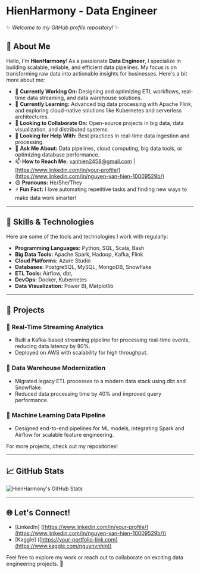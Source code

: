 # HienHarmony - Data Engineer

✨ _Welcome to my GitHub profile repository!_ ✨

## 🌟 About Me
Hello, I'm **HienHarmony**! As a passionate **Data Engineer**, I specialize in building scalable, reliable, and efficient data pipelines. My focus is on transforming raw data into actionable insights for businesses. Here's a bit more about me:

- 🔭 **Currently Working On:** Designing and optimizing ETL workflows, real-time data streaming, and data warehouse solutions.
- 🌱 **Currently Learning:** Advanced big data processing with Apache Flink, and exploring cloud-native solutions like Kubernetes and serverless architectures.
- 👯 **Looking to Collaborate On:** Open-source projects in big data, data visualization, and distributed systems.
- 🤔 **Looking for Help With:** Best practices in real-time data ingestion and processing.
- 💬 **Ask Me About:** Data pipelines, cloud computing, big data tools, or optimizing database performance.
- 📫 **How to Reach Me:** [vanhien2458@gmail.com](mailto:your-email@example.com) | [https://www.linkedin.com/in/your-profile/](https://www.linkedin.com/in/nguyen-van-hien-10009529b/)
- 😄 **Pronouns:** He/She/They
- ⚡ **Fun Fact:** I love automating repetitive tasks and finding new ways to make data work smarter!

---

## 🔧 Skills & Technologies
Here are some of the tools and technologies I work with regularly:

- **Programming Languages:** Python, SQL, Scala, Bash
- **Big Data Tools:** Apache Spark, Hadoop, Kafka, Flink
- **Cloud Platforms:**  Azure Studio
- **Databases:** PostgreSQL, MySQL, MongoDB, Snowflake
- **ETL Tools:** Airflow, dbt,
- **DevOps:** Docker, Kubernetes
- **Data Visualization:**  Power BI, Matplotlib

---

## 📂 Projects

### 🔹 **Real-Time Streaming Analytics**
- Built a Kafka-based streaming pipeline for processing real-time events, reducing data latency by 80%.
- Deployed on AWS with scalability for high throughput.

### 🔹 **Data Warehouse Modernization**
- Migrated legacy ETL processes to a modern data stack using dbt and Snowflake.
- Reduced data processing time by 40% and improved query performance.

### 🔹 **Machine Learning Data Pipeline**
- Designed end-to-end pipelines for ML models, integrating Spark and Airflow for scalable feature engineering.

For more projects, check out my repositories!

---

## 📈 GitHub Stats

![HienHarmony's GitHub Stats](https://github-readme-stats.vercel.app/api?username=HienHarmony&show_icons=true&theme=radical)

---

## 🌐 Let's Connect!
- [LinkedIn] ([https://www.linkedin.com/in/your-profile/](https://www.linkedin.com/in/nguyen-van-hien-10009529b/))
- [Kaggle] ([https://your-portfolio-link.com](https://www.kaggle.com/nguynvnhin))

Feel free to explore my work or reach out to collaborate on exciting data engineering projects. 🚀
